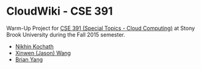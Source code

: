 # CloudWiki - CSE 391
Warm-Up Project for [CSE 391 (Special Topics - Cloud Computing)](http://compas.cs.stonybrook.edu/courses/cse391-f15/) at Stony Brook University during the Fall 2015 semester.

* [Nikhin Kochath](http://github.com/nkochath)
* [Xinwen (Jason) Wang](http://github.com/JASONews)
* [Brian Yang](http://github.com/yangbrian)

